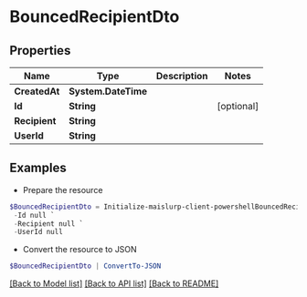 # BouncedRecipientDto
## Properties

Name | Type | Description | Notes
------------ | ------------- | ------------- | -------------
**CreatedAt** | **System.DateTime** |  | 
**Id** | **String** |  | [optional] 
**Recipient** | **String** |  | 
**UserId** | **String** |  | 

## Examples

- Prepare the resource
```powershell
$BouncedRecipientDto = Initialize-maislurp-client-powershellBouncedRecipientDto  -CreatedAt null `
 -Id null `
 -Recipient null `
 -UserId null
```

- Convert the resource to JSON
```powershell
$BouncedRecipientDto | ConvertTo-JSON
```

[[Back to Model list]](../README#documentation-for-models) [[Back to API list]](../README#documentation-for-api-endpoints) [[Back to README]](../README)

